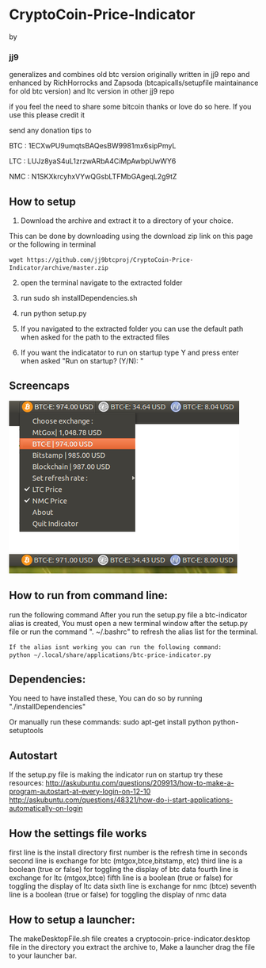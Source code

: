 CryptoCoin-Price-Indicator
==========
by 
### jj9 

generalizes and combines old btc version originally written in jj9 repo and enhanced by RichHorrocks and Zapsoda (btcapicalls/setupfile maintainance for old btc version)  and ltc version in other jj9 repo

if you feel the need to share some bitcoin thanks or love
do so here. If you use this please credit it 

send any donation tips to 

BTC : 1ECXwPU9umqtsBAQesBW9981mx6sipPmyL

LTC : LUJz8yaS4uL1zrzwARbA4CiMpAwbpUwWY6

NMC : N1SKXkrcyhxVYwQGsbLTFMbGAgeqL2g9tZ

How to setup
------
1) Download the archive and extract it to a directory of your choice.

This can be done by downloading using the download zip link on this page or the following in terminal
	
	wget https://github.com/jj9btcproj/CryptoCoin-Price-Indicator/archive/master.zip

2) open the terminal navigate to the extracted folder

3) run sudo sh installDependencies.sh

4) run python setup.py

5) If you navigated to the extracted folder you can use the default path when asked for the path to the extracted files

6) If you want the indicatator to run on startup type Y and press enter when asked "Run on startup? (Y/N): "

Screencaps
------
![ScreenShot](screenie1.png)
![ScreenShot](screenie2.png)

How to run from command line:
------
run the following command
	After you run the setup.py file a btc-indicator alias is created, You must open a new terminal window after the setup.py file or run the command ". ~/.bashrc" to refresh the alias list for the terminal.

	If the alias isnt working you can run the following command:
	python ~/.local/share/applications/btc-price-indicator.py

Dependencies:
------
You need to have installed these, You can do so by running "./installDependencies"

Or manually run these commands:
	sudo apt-get install python python-setuptools


Autostart 
------
If the setup.py file is making the indicator run on startup try these resources:
	http://askubuntu.com/questions/209913/how-to-make-a-program-autostart-at-every-login-on-12-10
	http://askubuntu.com/questions/48321/how-do-i-start-applications-automatically-on-login



How the settings file works
------
first line is the install directory
first number is the refresh time  in seconds
second line is exchange for btc (mtgox,btce,bitstamp, etc)
third line is a boolean (true or false) for toggling the display of btc data
fourth line is exchange for ltc (mtgox,btce)
fifth line is a boolean (true or false) for toggling the display of ltc data
sixth line is exchange for nmc (btce)
seventh line is a boolean (true or false) for toggling the display of nmc data

How to setup a launcher:
------
The makeDesktopFile.sh file creates a cryptocoin-price-indicator.desktop file in the directory you extract the archive to, Make a launcher drag the file to your launcher bar.
